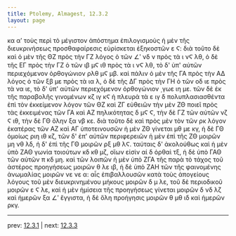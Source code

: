 ```yaml
---
title: Ptolemy, Almagest, 12.3.2
layout: page
---
```


κα αʹ τοὺς περὶ τὸ μέγιστον ἀπόστημα ἐπιλογισμοὺς ἡ μὲν τῆς διευκρινήσεως προσθαφαίρεσις εὑρίσκεται ἑξηκοστῶν ε Ϛ: διὰ τοῦτο δὲ καὶ ὁ μὲν τῆς ΘΖ πρὸς τὴν ΓΖ λόγος ὁ τῶν ∠ʹ νδ ν πρὸς τὰ ι νϚ λθ, ὁ δὲ τῆς ΕΓ πρὸς τὴν ΓΖ ὁ τῶν ιβ μϚ ιθ πρὸς τὰ ι νϚ λθ, τὸ δ' ὑπ' αὐτῶν περιεχόμενον ὀρθογώνιον ρλθ μϚ μβ. καὶ πάλιν ὁ μὲν τῆς ΓΑ πρὸς τὴν ΑΔ λόγος ὁ τῶν ξβ με πρὸς τὰ ια λ, ὁ δὲ τῆς ΔΓ πρὸς τὴν ΓΗ ὁ τῶν οδ ιε πρὸς τὰ να ιε, τὸ δ' ὑπ' αὐτῶν περιεχόμενον ὀρθογώνιον ͵γωε ιη με. τῶν δὲ ἐκ τῆς παραβολῆς γινομένων κζ ιγ κϚ ἡ πλευρὰ τὰ ε ιγ δ πολυπλασιασθέντα ἐπὶ τὸν ἐκκείμενον λόγον τῶν ΘΖ καὶ ΖΓ εὐθειῶν τὴν μὲν ΖΘ ποιεῖ πρὸς τὰς ἐκκειμένας τῶν ΓΑ καὶ ΑΖ πηλικότητας δ μϚ Ϛ, τὴν δὲ ΓΖ τῶν αὐτῶν νζ Ϛ ιθ, τὴν δὲ ΓΘ ὅλην ξα νβ κε. διὰ τοῦτο δὲ καὶ πρὸς μὲν τὸν τῶν ρκ λόγον ἑκατέρας τῶν ΑΖ καὶ ΑΓ ὑποτεινουσῶν ἡ μὲν ΖΘ γίνεται μθ με κγ, ἡ δὲ ΓΘ ὁμοίως ριη ιθ κζ, τῶν δ' ἐπ' αὐτῶν περιφερειῶν ἡ μὲν ἐπὶ τῆς ΖΘ μοιρῶν μη νθ λδ, ἡ δ' ἐπὶ τῆς ΓΘ μοιρῶν ρξ μθ λϚ. ταύταις δ' ἀκολούθως καὶ ἡ μὲν ὑπὸ ΖΑΘ γωνία τοιούτων κδ κθ μζ, οἵων εἰσὶν αἱ δ ὀρθαὶ τξ, ἡ δὲ ὑπὸ ΓΑΘ τῶν αὐτῶν π κδ μη. καὶ τῶν λοιπῶν ἡ μὲν ὑπὸ ΖΓΑ τῆς παρὰ τὸ τάχος τοῦ ἀστέρος προηγήσεως μοιρῶν θ λε ιβ, ἡ δὲ ὑπὸ ΖΑΗ τῶν τῆς φαινομένης ἀνωμαλίας μοιρῶν νε νε α: αἷς ἐπιβαλλουσῶν κατὰ τοὺς ἀπογείους λόγους τοῦ μὲν διευκρινημένου μήκους μοιρῶν δ μ λε, τοῦ δὲ περιοδικοῦ μοιρῶν ε Ϛ λε, καὶ ἡ μὲν ἡμίσεια τῆς προηγήσεως γίνεται μοιρῶν δ νδ λζ καὶ ἡμερῶν ξα ∠ʹ ἔγγιστα, ἡ δὲ ὅλη προήγησις μοιρῶν θ μθ ιδ καὶ ἡμερῶν ρκγ. 

---

prev: [12.3.1](../12.3.1/) | next: [12.3.3](../12.3.3/)

